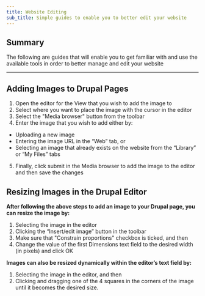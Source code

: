 ```yaml
---
title: Website Editing
sub_title: Simple guides to enable you to better edit your website
---
```


Summary
------
The following are guides that will enable you to get familiar with and use the available tools in order to better manage and edit your website

***

Adding Images to Drupal Pages
-----------------------------

1.	Open the editor for the View that you wish to add the image to
2.  Select where you want to place the image with the cursor in the editor
3.	Select the "Media browser" button from the toolbar
4.	Enter the image that you wish to add either by:
  * Uploading a new image
  * Entering the image URL in the “Web” tab, or
  * Selecting an image that already exists on the website from the “Library” or “My Files” tabs
5.	Finally, click submit in the Media browser to add the image to the editor and then save the changes

Resizing Images in the Drupal Editor
------------------------------------

**After following the above steps to add an image to your Drupal page, you can resize the image by:**

1.	Selecting the image in the editor
2.	Clicking the “Insert/edit image” button in the toolbar
3.	Make sure that "Constrain proportions" checkbox is ticked, and then
4.	Change the value of the first Dimensions text field to the desired width (in pixels) and click OK

**Images can also be resized dynamically within the editor’s text field by:**

1.	Selecting the image in the editor, and then
2.	Clicking and dragging one of the 4 squares in the corners of the image until it becomes the desired size.
